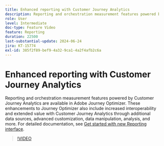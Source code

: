 ```yaml
---
title: Enhanced reporting with Customer Journey Analytics
description: Reporting and orchestration measurement features powered by Customer Journey Analytics are available in Adobe Journey Optimizer. These enhancements to Journey Optimizer also include increased interoperability and extended value with Customer Journey Analytics through additional data sources, advanced customization, data manipulation, analysis, and more.
role: User
level: Intermediate
doc-type: Feature Video
feature: Reporting
duration: 22500
last-substantial-update: 2024-06-24
jira: KT-15774
exl-id: 385f2f89-bef9-4a32-9ca1-4a2f4afb2c6a
---
```

# Enhanced reporting with Customer Journey Analytics

Reporting and orchestration measurement features powered by Customer Journey Analytics are available in Adobe Journey Optimizer. These enhancements to Journey Optimizer also include increased interoperability and extended value with Customer Journey Analytics through additional data sources, advanced customization, data manipulation, analysis, and more. 
For detailed documentation, see [Get started with new Reporting interface](https://experienceleague.adobe.com/en/docs/journey-optimizer/using/channel-report/report-gs-cja).

>[!VIDEO](https://video.tv.adobe.com/v/3430413/?learn=on)
